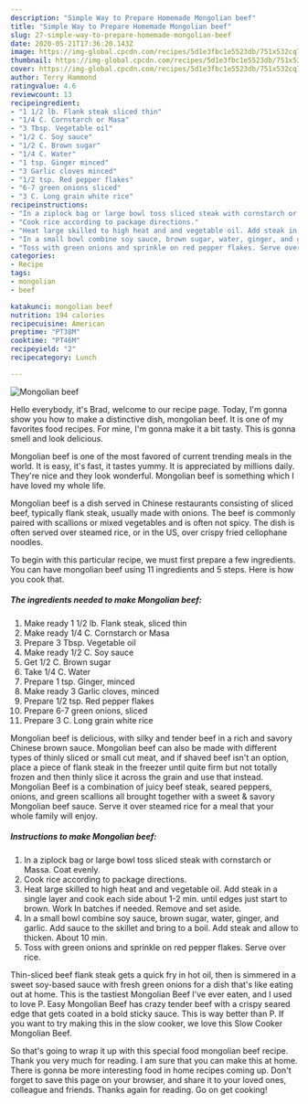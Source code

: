 ```yaml
---
description: "Simple Way to Prepare Homemade Mongolian beef"
title: "Simple Way to Prepare Homemade Mongolian beef"
slug: 27-simple-way-to-prepare-homemade-mongolian-beef
date: 2020-05-21T17:36:20.143Z
image: https://img-global.cpcdn.com/recipes/5d1e3fbc1e5523db/751x532cq70/mongolian-beef-recipe-main-photo.jpg
thumbnail: https://img-global.cpcdn.com/recipes/5d1e3fbc1e5523db/751x532cq70/mongolian-beef-recipe-main-photo.jpg
cover: https://img-global.cpcdn.com/recipes/5d1e3fbc1e5523db/751x532cq70/mongolian-beef-recipe-main-photo.jpg
author: Terry Hammond
ratingvalue: 4.6
reviewcount: 13
recipeingredient:
- "1 1/2 lb. Flank steak sliced thin"
- "1/4 C. Cornstarch or Masa"
- "3 Tbsp. Vegetable oil"
- "1/2 C. Soy sauce"
- "1/2 C. Brown sugar"
- "1/4 C. Water"
- "1 tsp. Ginger minced"
- "3 Garlic cloves minced"
- "1/2 tsp. Red pepper flakes"
- "6-7 green onions sliced"
- "3 C. Long grain white rice"
recipeinstructions:
- "In a ziplock bag or large bowl toss sliced steak with cornstarch or Massa. Coat evenly."
- "Cook rice according to package directions."
- "Heat large skilled to high heat and and vegetable oil. Add steak in a single layer and cook each side about 1-2 min. until edges just start to brown. Work In batches if needed. Remove and set aside."
- "In a small bowl combine soy sauce, brown sugar, water, ginger, and garlic. Add sauce to the skillet and bring to a boil. Add steak and allow to thicken. About 10 min."
- "Toss with green onions and sprinkle on red pepper flakes. Serve over rice."
categories:
- Recipe
tags:
- mongolian
- beef

katakunci: mongolian beef 
nutrition: 194 calories
recipecuisine: American
preptime: "PT38M"
cooktime: "PT46M"
recipeyield: "2"
recipecategory: Lunch

---
```



![Mongolian beef](https://img-global.cpcdn.com/recipes/5d1e3fbc1e5523db/751x532cq70/mongolian-beef-recipe-main-photo.jpg)

Hello everybody, it's Brad, welcome to our recipe page. Today, I'm gonna show you how to make a distinctive dish, mongolian beef. It is one of my favorites food recipes. For mine, I'm gonna make it a bit tasty. This is gonna smell and look delicious.

Mongolian beef is one of the most favored of current trending meals in the world. It is easy, it's fast, it tastes yummy. It is appreciated by millions daily. They're nice and they look wonderful. Mongolian beef is something which I have loved my whole life.

Mongolian beef is a dish served in Chinese restaurants consisting of sliced beef, typically flank steak, usually made with onions. The beef is commonly paired with scallions or mixed vegetables and is often not spicy. The dish is often served over steamed rice, or in the US, over crispy fried cellophane noodles.


To begin with this particular recipe, we must first prepare a few ingredients. You can have mongolian beef using 11 ingredients and 5 steps. Here is how you cook that.

<!--inarticleads1-->

##### The ingredients needed to make Mongolian beef:

1. Make ready 1 1/2 lb. Flank steak, sliced thin
1. Make ready 1/4 C. Cornstarch or Masa
1. Prepare 3 Tbsp. Vegetable oil
1. Make ready 1/2 C. Soy sauce
1. Get 1/2 C. Brown sugar
1. Take 1/4 C. Water
1. Prepare 1 tsp. Ginger, minced
1. Make ready 3 Garlic cloves, minced
1. Prepare 1/2 tsp. Red pepper flakes
1. Prepare 6-7 green onions, sliced
1. Prepare 3 C. Long grain white rice


Mongolian beef is delicious, with silky and tender beef in a rich and savory Chinese brown sauce. Mongolian beef can also be made with different types of thinly sliced or small cut meat, and if shaved beef isn&#39;t an option, place a piece of flank steak in the freezer until quite firm but not totally frozen and then thinly slice it across the grain and use that instead. Mongolian Beef is a combination of juicy beef steak, seared peppers, onions, and green scallions all brought together with a sweet &amp; savory Mongolian beef sauce. Serve it over steamed rice for a meal that your whole family will enjoy. 

<!--inarticleads2-->

##### Instructions to make Mongolian beef:

1. In a ziplock bag or large bowl toss sliced steak with cornstarch or Massa. Coat evenly.
1. Cook rice according to package directions.
1. Heat large skilled to high heat and and vegetable oil. Add steak in a single layer and cook each side about 1-2 min. until edges just start to brown. Work In batches if needed. Remove and set aside.
1. In a small bowl combine soy sauce, brown sugar, water, ginger, and garlic. Add sauce to the skillet and bring to a boil. Add steak and allow to thicken. About 10 min.
1. Toss with green onions and sprinkle on red pepper flakes. Serve over rice.


Thin-sliced beef flank steak gets a quick fry in hot oil, then is simmered in a sweet soy-based sauce with fresh green onions for a dish that&#39;s like eating out at home. This is the tastiest Mongolian Beef I&#39;ve ever eaten, and I used to love P. Easy Mongolian Beef has crazy tender beef with a crispy seared edge that gets coated in a bold sticky sauce. This is way better than P. If you want to try making this in the slow cooker, we love this Slow Cooker Mongolian Beef. 

So that's going to wrap it up with this special food mongolian beef recipe. Thank you very much for reading. I am sure that you can make this at home. There is gonna be more interesting food in home recipes coming up. Don't forget to save this page on your browser, and share it to your loved ones, colleague and friends. Thanks again for reading. Go on get cooking!
